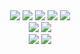 <div align="center">
  <img src="https://img.shields.io/badge/C-A8B9CC?style=for-the-badge&logo=c&logoColor=white">
  <img src="https://img.shields.io/badge/C++-00599C?style=for-the-badge&logo=cplusplus&logoColor=white">
  <img src="https://img.shields.io/badge/Csharp-512BD4?style=for-the-badge&logo=csharp&logoColor=white">
  <img src="https://img.shields.io/badge/UNITY-000000?style=for-the-badge&logo=unity&logoColor=white">
  <img src="https://img.shields.io/badge/UNREAL-0E1128?style=for-the-badge&logo=unrealengine&logoColor=white">
  
</div>
<div align="center">
  <img src="https://img.shields.io/badge/HTML-E34F26?style=for-the-badge&logo=html5&logoColor=white">
  <img src="https://img.shields.io/badge/Python-3776AB?style=for-the-badge&logo=Python&logoColor=white">
</div>
<div align="center">
  <img src="https://img.shields.io/badge/GitHub-181717?style=for-the-badge&logo=github&logoColor=white">
  
  <img src="https://img.shields.io/badge/Notion-000000?style=for-the-badge&logo=notion&logoColor=white">
</div>
